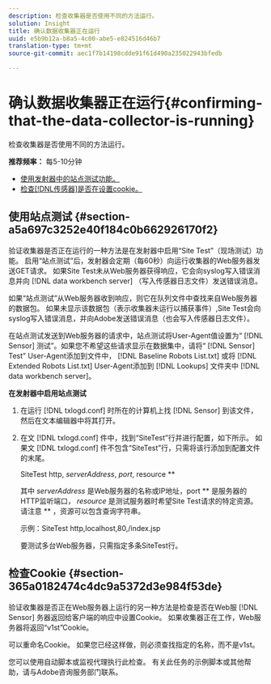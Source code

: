 ```yaml
---
description: 检查收集器是否使用不同的方法运行。
solution: Insight
title: 确认数据收集器正在运行
uuid: e5b9b12a-b8a5-4c00-abe5-e824516d46b7
translation-type: tm+mt
source-git-commit: aec1f7b14198cdde91f61d490a235022943bfedb

---
```



# 确认数据收集器正在运行{#confirming-that-the-data-collector-is-running}

检查收集器是否使用不同的方法运行。

**推荐频率：** 每5-10分钟

* [使用发射器中的站点测试功能。](../../../home/c-snsr-ovrvw/admin-sensor/c-data-cltr-rng.md#section-a5a697c3252e40f184c0b662926170f2)
* [检查[!DNL传感器]是否在设置cookie。](../../../home/c-snsr-ovrvw/admin-sensor/c-data-cltr-rng.md#section-365a0182474c4dc9a5372d3e984f53de)

## 使用站点测试 {#section-a5a697c3252e40f184c0b662926170f2}

验证收集器是否正在运行的一种方法是在发射器中启用“Site Test”（现场测试）功能。 启用“站点测试”后，发射器会定期（每60秒）向运行收集器的Web服务器发送GET请求。 如果Site Test未从Web服务器获得响应，它会向syslog写入错误消息并向 [!DNL data workbench server] （写入传感器日志文件）发送错误消息。

如果“站点测试”从Web服务器收到响应，则它在队列文件中查找来自Web服务器的数据包。 如果未显示该数据包（表示收集器未运行以捕获事件）,Site Test会向syslog写入错误消息，并向Adobe发送错误消息（也会写入传感器日志文件）。

在站点测试发送到Web服务器的请求中，站点测试将User-Agent值设置为“ [!DNL Sensor] 测试”。如果您不希望这些请求显示在数据集中，请将“ [!DNL Sensor] Test” User-Agent添加到文件中， [!DNL Baseline Robots List.txt] 或将 [!DNL Extended Robots List.txt] User-Agent添加到 [!DNL Lookups] 文件夹中 [!DNL data workbench server]。

**在发射器中启用站点测试**

1. 在运行 [!DNL txlogd.conf] 时所在的计算机上找 [!DNL Sensor] 到该文件，然后在文本编辑器中将其打开。

1. 在文 [!DNL txlogd.conf] 件中，找到“SiteTest”行并进行配置，如下所示。 如果文 [!DNL txlogd.conf] 件不包含“SiteTest”行，只需将该行添加到配置文件的末尾。

   SiteTest http, *serverAddress*, *port*, resource **

   其中 *serverAddress* 是Web服务器的名称或IP地址，port ** 是服务器的HTTP监听端口， *resource* 是测试服务器时希望Site Test请求的特定资源。 请注意 ** ，资源可以包含查询字符串。

   示例：SiteTest http,localhost,80,/index.jsp

   要测试多台Web服务器，只需指定多条SiteTest行。

## 检查Cookie {#section-365a0182474c4dc9a5372d3e984f53de}

验证收集器是否正在Web服务器上运行的另一种方法是检查是否在Web服 [!DNL Sensor] 务器返回给客户端的响应中设置Cookie。 如果收集器正在工作，Web服务器将返回“v1st”Cookie。

可以重命名Cookie。 如果您已经这样做，则必须查找指定的名称，而不是v1st。

您可以使用自动脚本或监视代理执行此检查。 有关此任务的示例脚本或其他帮助，请与Adobe咨询服务部门联系。
